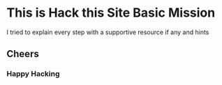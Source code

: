 # This is Hack this Site Basic Mission 

I tried to explain every step with a supportive resource if any and hints 

## Cheers 
### Happy Hacking

